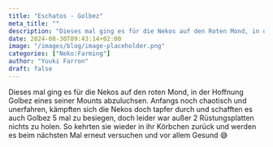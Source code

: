 ```yaml
---
title: "Eschatos - Golbez"
meta_title: ""
description: "Dieses mal ging es für die Nekos auf den Roten Mond, in der Hoffnung Golbez eines seiner Mounts abzuluchsen."
date: 2024-08-30T09:43:14+02:00
image: "/images/blog/image-placeholder.png"
categories: ["Neko:Farming"]
author: "Yuuki Farron"
draft: false
---
```


Dieses mal ging es für die Nekos auf den roten Mond, in der Hoffnung Golbez eines seiner Mounts abzuluchsen. Anfangs noch chaotisch und unerfahren, kämpften sich die Nekos doch tapfer durch und schafften es auch Golbez 5 mal zu besiegen, doch leider war außer 2 Rüstungsplatten nichts zu holen. So kehrten sie wieder in ihr Körbchen zurück und werden es beim nächsten Mal erneut versuchen und vor allem Gesund :sweat_smile: